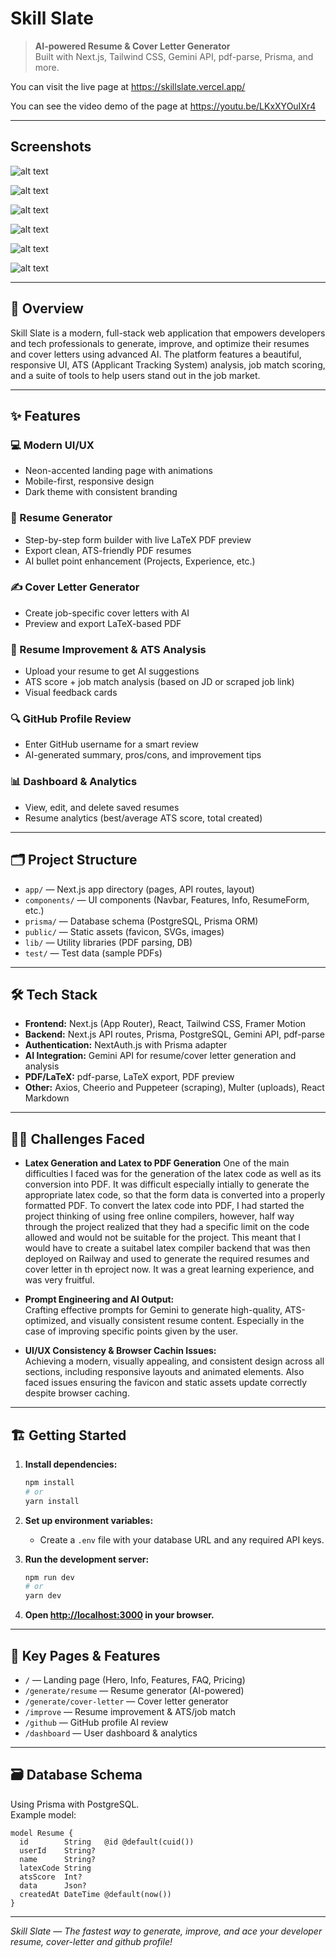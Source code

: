# Skill Slate

> **AI-powered Resume & Cover Letter Generator**  
> Built with Next.js, Tailwind CSS, Gemini API, pdf-parse, Prisma, and more.

You can visit the live page at https://skillslate.vercel.app/

You can see the video demo of the page at https://youtu.be/LKxXYOuIXr4

---

## Screenshots

![alt text](image.png)

![alt text](image-1.png)

![alt text](image-2.png)

![alt text](image-3.png)

![alt text](image-5.png)

![alt text](image-4.png)

---

## 🚀 Overview

Skill Slate is a modern, full-stack web application that empowers developers and tech professionals to generate, improve, and optimize their resumes and cover letters using advanced AI. The platform features a beautiful, responsive UI, ATS (Applicant Tracking System) analysis, job match scoring, and a suite of tools to help users stand out in the job market.

---

## ✨ Features

### 💻 Modern UI/UX

- Neon-accented landing page with animations
- Mobile-first, responsive design
- Dark theme with consistent branding

### 📄 Resume Generator

- Step-by-step form builder with live LaTeX PDF preview
- Export clean, ATS-friendly PDF resumes
- AI bullet point enhancement (Projects, Experience, etc.)

### ✍️ Cover Letter Generator

- Create job-specific cover letters with AI
- Preview and export LaTeX-based PDF

### 🧠 Resume Improvement & ATS Analysis

- Upload your resume to get AI suggestions
- ATS score + job match analysis (based on JD or scraped job link)
- Visual feedback cards

### 🔍 GitHub Profile Review

- Enter GitHub username for a smart review
- AI-generated summary, pros/cons, and improvement tips

### 📊 Dashboard & Analytics

- View, edit, and delete saved resumes
- Resume analytics (best/average ATS score, total created)

---

## 🗂️ Project Structure

- `app/` — Next.js app directory (pages, API routes, layout)
- `components/` — UI components (Navbar, Features, Info, ResumeForm, etc.)
- `prisma/` — Database schema (PostgreSQL, Prisma ORM)
- `public/` — Static assets (favicon, SVGs, images)
- `lib/` — Utility libraries (PDF parsing, DB)
- `test/` — Test data (sample PDFs)

---

## 🛠️ Tech Stack

- **Frontend:** Next.js (App Router), React, Tailwind CSS, Framer Motion
- **Backend:** Next.js API routes, Prisma, PostgreSQL, Gemini API, pdf-parse
- **Authentication:** NextAuth.js with Prisma adapter
- **AI Integration:** Gemini API for resume/cover letter generation and analysis
- **PDF/LaTeX:** pdf-parse, LaTeX export, PDF preview
- **Other:** Axios, Cheerio and Puppeteer (scraping), Multer (uploads), React Markdown

---

## 🧑‍💻 Challenges Faced

- **Latex Generation and Latex to PDF Generation**
  One of the main difficulties I faced was for the generation of the latex code as well as its conversion into PDF.
  It was difficult especially intially to generate the appropriate latex code, so that the form data is converted into a properly formatted PDF.
  To convert the latex code into PDF, I had started the project thinking of using free online compilers, however, half way through the project realized that they had a specific limit on the code allowed and would not be suitable for the project.
  This meant that I would have to create a suitabel latex compiler backend that was then deployed on Railway and used to generate the required resumes and cover letter in th eproject now.
  It was a great learning experience, and was very fruitful.

- **Prompt Engineering and AI Output:**  
  Crafting effective prompts for Gemini to generate high-quality, ATS-optimized, and visually consistent resume content.
  Especially in the case of improving specific points given by the user.

- **UI/UX Consistency & Browser Cachin Issues:**  
  Achieving a modern, visually appealing, and consistent design across all sections, including responsive layouts and animated elements.
  Also faced issues ensuring the favicon and static assets update correctly despite browser caching.

---

## 🏗️ Getting Started

1. **Install dependencies:**

   ```bash
   npm install
   # or
   yarn install
   ```

2. **Set up environment variables:**

   - Create a `.env` file with your database URL and any required API keys.

3. **Run the development server:**

   ```bash
   npm run dev
   # or
   yarn dev
   ```

4. **Open [http://localhost:3000](http://localhost:3000) in your browser.**

---

## 🧩 Key Pages & Features

- `/` — Landing page (Hero, Info, Features, FAQ, Pricing)
- `/generate/resume` — Resume generator (AI-powered)
- `/generate/cover-letter` — Cover letter generator
- `/improve` — Resume improvement & ATS/job match
- `/github` — GitHub profile AI review
- `/dashboard` — User dashboard & analytics

---

## 🗃️ Database Schema

Using Prisma with PostgreSQL.  
Example model:

```prisma
model Resume {
  id        String   @id @default(cuid())
  userId    String?
  name      String?
  latexCode String
  atsScore  Int?
  data      Json?
  createdAt DateTime @default(now())
}
```

---

_Skill Slate — The fastest way to generate, improve, and ace your developer resume, cover-letter and github profile!_